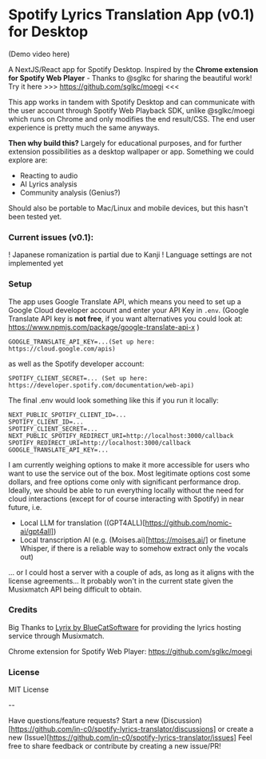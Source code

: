 
# Spotify Lyrics Translation App (v0.1) for Desktop

(Demo video here)

A NextJS/React app for Spotify Desktop. Inspired by the **Chrome extension for Spotify Web Player** - Thanks to @sglkc for sharing the beautiful work!
Try it here >>> https://github.com/sglkc/moegi <<<

This app works in tandem with Spotify Desktop and can communicate with the user account through Spotify Web Playback SDK, unlike @sglkc/moegi which runs on Chrome and only modifies the end result/CSS. The end user experience is pretty much the same anyways.

**Then why build this?**
Largely for educational purposes, and for further extension possibilities as a desktop wallpaper or app. Something we could explore are:
- Reacting to audio
- AI Lyrics analysis
- Community analysis (Genius?)

Should also be portable to Mac/Linux and mobile devices, but this hasn't been tested yet.

### Current issues (v0.1):
! Japanese romanization is partial due to Kanji
! Language settings are not implemented yet

### Setup

The app uses Google Translate API, which means you need to set up a Google Cloud developer account and enter your API Key in `.env`.
(Google Translate API key is **not free**, if you want alternatives you could look at: https://www.npmjs.com/package/google-translate-api-x )

```
GOOGLE_TRANSLATE_API_KEY=...(Set up here: https://cloud.google.com/apis)
```
as well as the Spotify developer account:
```
SPOTIFY_CLIENT_SECRET=... (Set up here: https://developer.spotify.com/documentation/web-api)
```
The final .env would look something like this if you run it locally:
```
NEXT_PUBLIC_SPOTIFY_CLIENT_ID=...
SPOTIFY_CLIENT_ID=...
SPOTIFY_CLIENT_SECRET=...
NEXT_PUBLIC_SPOTIFY_REDIRECT_URI=http://localhost:3000/callback
SPOTIFY_REDIRECT_URI=http://localhost:3000/callback
GOOGLE_TRANSLATE_API_KEY=...
```

I am currently weighing options to make it more accessible for users who want to use the service out of the box. Most legitimate options cost some dollars, and free options come only with significant performance drop. Ideally, we should be able to run everything locally without the need for cloud interactions (except for of course interacting with Spotify) in near future, i.e.
 - Local LLM for translation ((GPT4ALL)[https://github.com/nomic-ai/gpt4all])
 - Local transcription AI (e.g. (Moises.ai)[https://moises.ai/] or finetune Whisper, if there is a reliable way to somehow extract only the vocals out)

 ... or I could host a server with a couple of ads, as long as it aligns with the license agreements... It probably won't in the current state given the Musixmatch API being difficult to obtain.


### Credits

Big Thanks to [Lyrix by BlueCatSoftware](https://github.com/BlueCatSoftware/Lyrix) for providing the lyrics hosting service through Musixmatch.

Chrome extension for Spotify Web Player: https://github.com/sglkc/moegi


### License

MIT License

--


Have questions/feature requests? Start a new (Discussion)[https://github.com/in-c0/spotify-lyrics-translator/discussions] or create a new (Issue)[https://github.com/in-c0/spotify-lyrics-translator/issues]
Feel free to share feedback or contribute by creating a new issue/PR!